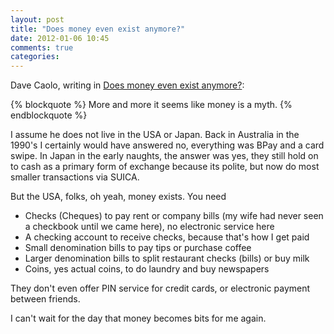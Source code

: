 ```yaml
---
layout: post
title: "Does money even exist anymore?"
date: 2012-01-06 10:45
comments: true
categories: 
---
```


Dave Caolo, writing in [Does money even exist anymore?](http://52tiger.net/does-money-even-exist-anymore/):

{% blockquote %}
More and more it seems like money is a myth.
{% endblockquote %}

I assume he does not live in the USA or Japan. Back in Australia in the 1990's I certainly would have answered no, everything was BPay and a card swipe. In Japan in the early naughts, the answer was yes, they still hold on to cash as a primary form of exchange because its polite, but now do most smaller transactions via SUICA.

But the USA, folks, oh yeah, money exists. You need

* Checks (Cheques) to pay rent or company bills (my wife had never seen a checkbook until we came here), no electronic service here
* A checking account to receive checks, because that's how I get paid
* Small denomination bills to pay tips or purchase coffee
* Larger denomination bills to split restaurant checks (bills) or buy milk
* Coins, yes actual coins, to do laundry and buy newspapers

They don't even offer PIN service for credit cards, or electronic payment between friends.

I can't wait for the day that money becomes bits for me again.
